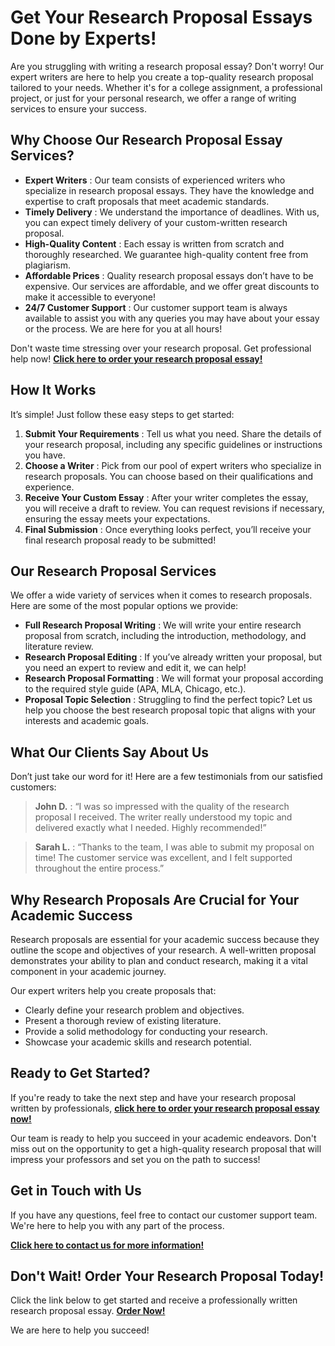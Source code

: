 # Get Your Research Proposal Essays Done by Experts!

Are you struggling with writing a research proposal essay? Don't worry! Our expert writers are here to help you create a top-quality research proposal tailored to your needs. Whether it's for a college assignment, a professional project, or just for your personal research, we offer a range of writing services to ensure your success.

## Why Choose Our Research Proposal Essay Services?

- **Expert Writers** : Our team consists of experienced writers who specialize in research proposal essays. They have the knowledge and expertise to craft proposals that meet academic standards.
- **Timely Delivery** : We understand the importance of deadlines. With us, you can expect timely delivery of your custom-written research proposal.
- **High-Quality Content** : Each essay is written from scratch and thoroughly researched. We guarantee high-quality content free from plagiarism.
- **Affordable Prices** : Quality research proposal essays don’t have to be expensive. Our services are affordable, and we offer great discounts to make it accessible to everyone!
- **24/7 Customer Support** : Our customer support team is always available to assist you with any queries you may have about your essay or the process. We are here for you at all hours!

Don't waste time stressing over your research proposal. Get professional help now! **[Click here to order your research proposal essay!](https://tinyurl.com/topessay?keyword=research+proposal+essays)**

## How It Works

It’s simple! Just follow these easy steps to get started:

1. **Submit Your Requirements** : Tell us what you need. Share the details of your research proposal, including any specific guidelines or instructions you have.
2. **Choose a Writer** : Pick from our pool of expert writers who specialize in research proposals. You can choose based on their qualifications and experience.
3. **Receive Your Custom Essay** : After your writer completes the essay, you will receive a draft to review. You can request revisions if necessary, ensuring the essay meets your expectations.
4. **Final Submission** : Once everything looks perfect, you’ll receive your final research proposal ready to be submitted!

## Our Research Proposal Services

We offer a wide variety of services when it comes to research proposals. Here are some of the most popular options we provide:

- **Full Research Proposal Writing** : We will write your entire research proposal from scratch, including the introduction, methodology, and literature review.
- **Research Proposal Editing** : If you’ve already written your proposal, but you need an expert to review and edit it, we can help!
- **Research Proposal Formatting** : We will format your proposal according to the required style guide (APA, MLA, Chicago, etc.).
- **Proposal Topic Selection** : Struggling to find the perfect topic? Let us help you choose the best research proposal topic that aligns with your interests and academic goals.

## What Our Clients Say About Us

Don’t just take our word for it! Here are a few testimonials from our satisfied customers:

> **John D.** : “I was so impressed with the quality of the research proposal I received. The writer really understood my topic and delivered exactly what I needed. Highly recommended!”

> **Sarah L.** : “Thanks to the team, I was able to submit my proposal on time! The customer service was excellent, and I felt supported throughout the entire process.”

## Why Research Proposals Are Crucial for Your Academic Success

Research proposals are essential for your academic success because they outline the scope and objectives of your research. A well-written proposal demonstrates your ability to plan and conduct research, making it a vital component in your academic journey.

Our expert writers help you create proposals that:

- Clearly define your research problem and objectives.
- Present a thorough review of existing literature.
- Provide a solid methodology for conducting your research.
- Showcase your academic skills and research potential.

## Ready to Get Started?

If you're ready to take the next step and have your research proposal written by professionals, **[click here to order your research proposal essay now!](https://tinyurl.com/topessay?keyword=research+proposal+essays)**

Our team is ready to help you succeed in your academic endeavors. Don't miss out on the opportunity to get a high-quality research proposal that will impress your professors and set you on the path to success!

## Get in Touch with Us

If you have any questions, feel free to contact our customer support team. We're here to help you with any part of the process.

**[Click here to contact us for more information!](https://tinyurl.com/topessay?keyword=research+proposal+essays)**

## Don't Wait! Order Your Research Proposal Today!

Click the link below to get started and receive a professionally written research proposal essay. **[Order Now!](https://tinyurl.com/topessay?keyword=research+proposal+essays)**

We are here to help you succeed!
